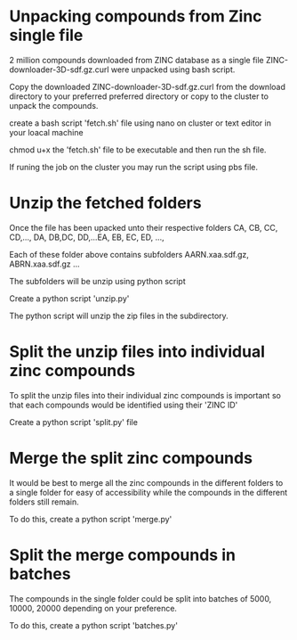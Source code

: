 # Unpacking compounds from Zinc single file 

2 million compounds downloaded from ZINC database as a single file  ZINC-downloader-3D-sdf.gz.curl were unpacked using bash script.

Copy the downloaded ZINC-downloader-3D-sdf.gz.curl from the download directory to your preferred preferred directory or copy to the cluster to unpack the compounds.

create a bash script 'fetch.sh' file using nano on cluster or text editor in your loacal machine

chmod u+x the 'fetch.sh' file to be executable and then run the sh file.

If runing the job on the cluster you may run the script using pbs file.

# Unzip the fetched folders 

Once the file has been upacked unto their respective folders CA, CB, CC, CD,..., DA, DB,DC, DD,...EA, EB, EC, ED, ..., 

Each of these folder above contains subfolders AARN.xaa.sdf.gz, ABRN.xaa.sdf.gz ...

The subfolders will be unzip using python script 

Create a python script 'unzip.py' 

The python script will unzip the zip files in the subdirectory.

# Split the unzip files into individual zinc compounds

To split the unzip files into their individual zinc compounds is important so that each compounds would be identified using their 'ZINC ID'

Create a python script 'split.py' file 

# Merge the split zinc compounds

It would be best to merge all the zinc compounds in the different folders to a single folder for easy of accessibility while the compounds in the different folders still remain.

To do this, create a python script 'merge.py'

# Split the merge compounds in batches

The compounds in the single folder could be split into batches of 5000, 10000, 20000 depending on your preference.

To do this, create a python script 'batches.py' 
